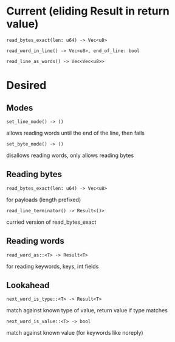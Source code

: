 # Current (eliding Result in return value)

    read_bytes_exact(len: u64) -> Vec<u8>

    read_word_in_line() -> Vec<u8>, end_of_line: bool

    read_line_as_words() -> Vec<Vec<u8>>


# Desired


## Modes

    set_line_mode() -> ()

allows reading words until the end of the line, then fails

    set_byte_mode() -> ()

disallows reading words, only allows reading bytes

## Reading bytes

    read_bytes_exact(len: u64) -> Vec<u8>

for payloads (length prefixed)

    read_line_terminator() -> Result<()>

curried version of read_bytes_exact

## Reading words

    read_word_as::<T> -> Result<T>

for reading keywords, keys, int fields

## Lookahead

    next_word_is_type::<T> -> Result<T>

match against known type of value, return value if type matches

    next_word_is_value::<T> -> bool

match against known value (for keywords like noreply)
